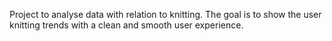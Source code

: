 Project to analyse data with relation to knitting. The goal is to show the user knitting trends with a clean and smooth user experience.
